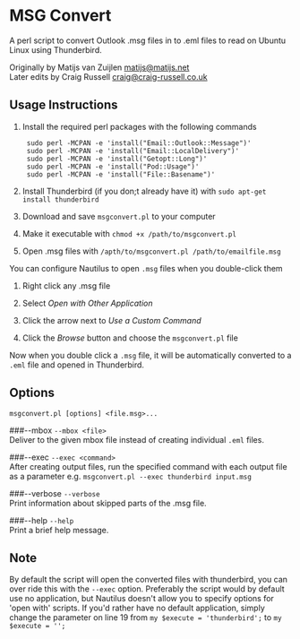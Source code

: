 # MSG Convert

A perl script to convert Outlook .msg files in to .eml files to read on Ubuntu Linux using Thunderbird.

Originally by Matijs van Zuijlen [matijs@matijs.net](mailto:matijs@matijs.net)    
Later edits by Craig Russell [craig@craig-russell.co.uk](mailto:craig@craig-russell.co.uk)

## Usage Instructions

1. Install the required perl packages with the following commands    

        sudo perl -MCPAN -e 'install("Email::Outlook::Message")'
        sudo perl -MCPAN -e 'install("Email::LocalDelivery")'
        sudo perl -MCPAN -e 'install("Getopt::Long")'
        sudo perl -MCPAN -e 'install("Pod::Usage")'
        sudo perl -MCPAN -e 'install("File::Basename")'
    
2. Install Thunderbird (if you don;t already have it) with `sudo apt-get install thunderbird`

3. Download and save `msgconvert.pl` to your computer

4. Make it executable with `chmod +x /path/to/msgconvert.pl`

5. Open .msg files with `/apth/to/msgconvert.pl /path/to/emailfile.msg`    

You can configure Nautilus to open `.msg` files when you double-click them    

1. Right click any .msg file

2. Select *Open with Other Application*

3. Click the arrow next to *Use a Custom Command*

4. Click the *Browse* button and choose the `msgconvert.pl` file

Now when you double click a `.msg` file, it will be automatically converted to a `.eml` file and opened in Thunderbird.

## Options
`msgconvert.pl [options] <file.msg>...`

###--mbox
`--mbox <file>`     
Deliver to the given mbox file instead of creating individual `.eml` files.

###--exec
`--exec <command>`      
After creating output files, run the specified command with each
output file as a parameter
e.g. `msgconvert.pl --exec thunderbird input.msg`

###--verbose
`--verbose`     
Print information about skipped parts of the .msg file.

###--help
`--help`        
Print a brief help message.

## Note

By default the script will open the converted files with thunderbird, you can over ride this with the `--exec` option.
Preferably the script would by default use no application, but Nautilus doesn't allow you to specify options for 'open with' scripts.
If you'd rather have no default application, simply change the parameter on line 19 from `my $execute = 'thunderbird';` to `my $execute = '';`
